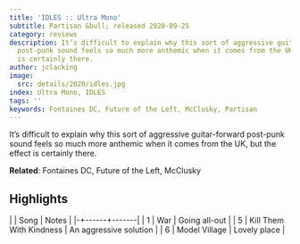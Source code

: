 ```yaml
---
title: 'IDLES :: Ultra Mono'
subtitle: Partisan &bull; released 2020-09-25
category: reviews
description: It’s difficult to explain why this sort of aggressive guitar-forward
  post-punk sound feels so much more anthemic when it comes from the UK, but the effect
  is certainly there.
author: jclacking
image:
  src: details/2020/idles.jpg
index: Ultra Mono, IDLES
tags: ''
keywords: Fontaines DC, Future of the Left, McClusky, Partisan
---
```

It’s difficult to explain why this sort of aggressive guitar-forward post-punk sound feels so much more anthemic when it comes from the UK, but the effect is certainly there.<!--more-->

**Related**: Fontaines DC, Future of the Left, McClusky

## Highlights

| | Song | Notes |
|-+------+-------|
| 1 | War | Going all-out |
| 5 | Kill Them With Kindness | An aggressive solution |
| 6 | Model Village | Lovely place |

